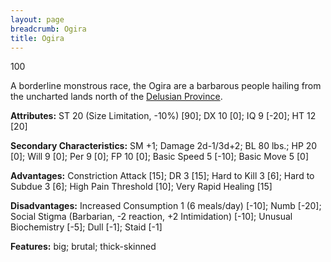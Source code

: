 ```yaml
---
layout: page
breadcrumb: Ogira
title: Ogira
---
```


<points>100</points>

A borderline monstrous race, the Ogira are a barbarous people hailing from the uncharted lands north of the [Delusian Province](../../../places/delusian).

**Attributes:**  ST 20 (Size Limitation, -10%) [90]; DX 10 [0]; IQ 9 [-20]; HT 12 [20]

**Secondary Characteristics:**  SM +1; Damage 2d-1/3d+2; BL 80 lbs.; HP 20 [0]; Will 9 [0]; Per 9 [0]; FP 10 [0]; Basic Speed 5 [-10]; Basic Move 5 [0]

**Advantages:**  Constriction Attack [15]; DR 3 [15]; Hard to Kill 3 [6]; Hard to Subdue 3 [6]; High Pain Threshold [10]; Very Rapid Healing [15]

**Disadvantages:**  Increased Consumption 1 (6 meals/day) [-10]; Numb [-20]; Social Stigma (Barbarian, -2 reaction, +2 Intimidation) [-10]; Unusual Biochemistry [-5]; Dull [-1]; Staid [-1]

**Features:**  big; brutal; thick-skinned
